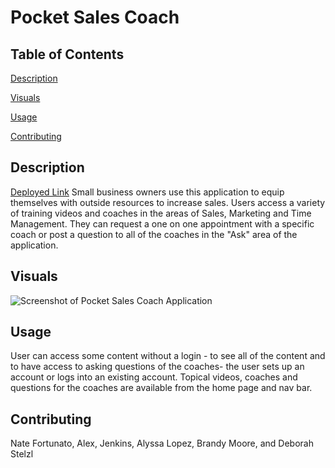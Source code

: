 # Pocket Sales Coach

## Table of Contents

[Description](#description)

[Visuals](#visuals)

[Usage](#usage)

[Contributing](#contributing)


## Description
[Deployed Link](!)
Small business owners use this application to equip themselves with outside resources to increase sales. Users access a variety of training videos and coaches in the areas of Sales, Marketing and Time Management. They can request a one on one appointment with a specific coach or post a question to all of the coaches in the "Ask" area of the application.

## Visuals
![Screenshot of Pocket Sales Coach Application]()



## Usage
User can access some content without a login - to see all of the content and to have access to asking questions of the coaches- the user sets up an account or logs into an existing account. Topical videos, coaches and questions for the coaches are available from the home page and nav bar.


## Contributing
Nate Fortunato, Alex, Jenkins, Alyssa Lopez, Brandy Moore, and Deborah Stelzl